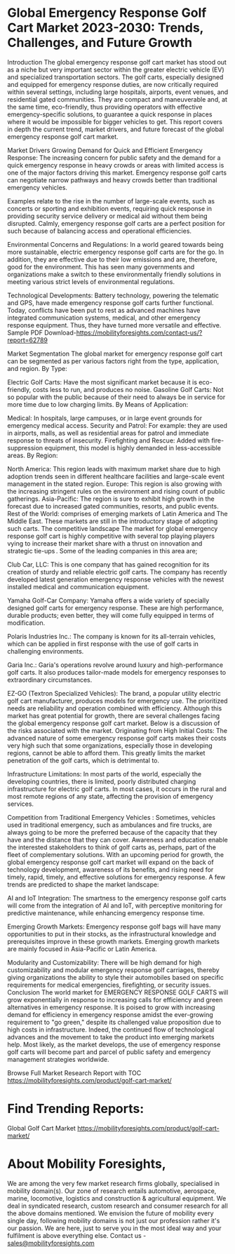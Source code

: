 # Global Emergency Response Golf Cart Market 2023-2030: Trends, Challenges, and Future Growth
Introduction
The global emergency response golf cart market has stood out as a niche but very important sector within the greater electric vehicle (EV) and specialized transportation sectors. The golf carts, especially designed and equipped for emergency response duties, are now critically required within several settings, including large hospitals, airports, event venues, and residential gated communities. They are compact and maneuverable and, at the same time, eco-friendly, thus providing operators with effective emergency-specific solutions, to guarantee a quick response in places where it would be impossible for bigger vehicles to get. This report covers in depth the current trend, market drivers, and future forecast of the global emergency response golf cart market.

Market Drivers
Growing Demand for Quick and Efficient Emergency Response: The increasing concern for public safety and the demand for a quick emergency response in heavy crowds or areas with limited access is one of the major factors driving this market. Emergency response golf carts can negotiate narrow pathways and heavy crowds better than traditional emergency vehicles.

Examples relate to the rise in the number of large-scale events, such as concerts or sporting and exhibition events, requiring quick response in providing security service delivery or medical aid without them being disrupted. Calmly, emergency response golf carts are a perfect position for such because of balancing access and operational efficiencies.

Environmental Concerns and Regulations: In a world geared towards being more sustainable, electric emergency response golf carts are for the go. In addition, they are effective due to their low emissions and are, therefore, good for the environment. This has seen many governments and organizations make a switch to these environmentally friendly solutions in meeting various strict levels of environmental regulations.

Technological Developments: Battery technology, powering the telematic and GPS, have made emergency response golf carts further functional. Today, conflicts have been put to rest as advanced machines have integrated communication systems, medical, and other emergency response equipment. Thus, they have turned more versatile and effective.
Sample PDF Download-https://mobilityforesights.com/contact-us/?report=62789


Market Segmentation
The global market for emergency response golf cart can be segmented as per various factors right from the type, application, and region.
By Type:

Electric Golf Carts: Have the most significant market because it is eco-friendly, costs less to run, and produces no noise.
Gasoline Golf Carts: Not so popular with the public because of their need to always be in service for more time due to low charging limits. By Means of Application:

Medical: In hospitals, large campuses, or in large event grounds for emergency medical access.
Security and Patrol: For example: they are used in airports, malls, as well as residential areas for patrol and immediate response to threats of insecurity.
Firefighting and Rescue: Added with fire-suppression equipment, this model is highly demanded in less-accessible areas. By Region:

North America: This region leads with maximum market share due to high adoption trends seen in different healthcare facilities and large-scale event management in the stated region.
Europe: This region is also growing with the increasing stringent rules on the environment and rising count of public gatherings.
Asia-Pacific: The region is sure to exhibit high growth in the forecast due to increased gated communities, resorts, and public events.
Rest of the World: comprises of emerging markets of Latin America and          The Middle East. These markets are still in the introductory stage of adopting such carts.
The competitive landscape
The market for global emergency response golf cart is highly competitive with several top playing players vying to increase their market share with a thrust on innovation and strategic tie-ups . Some of the leading companies in this area are;

Club Car, LLC: This is one company that has gained recognition for its creation of sturdy and reliable electric golf carts. The company has recently developed latest generation emergency response vehicles with the newest installed medical and communication equipment.

Yamaha Golf-Car Company: Yamaha offers a wide variety of specially designed golf carts for emergency response. These are high performance, durable products; even better, they will come fully equipped in terms of modification.

Polaris Industries Inc.: The company is known for its all-terrain vehicles, which can be applied in first response with the use of golf carts in challenging environments.

Garia Inc.: Garia's operations revolve around luxury and high-performance golf carts. It also produces tailor-made models for emergency responses to extraordinary circumstances.

EZ-GO (Textron Specialized Vehicles): The brand, a popular utility electric golf cart manufacturer, produces models for emergency use. The prioritized needs are reliability and operation combined with efficiency.
Although this market has great potential for growth, there are several challenges facing the global emergency response golf cart market. Below is a discussion of the risks associated with the market. Originating from High Initial Costs: The advanced nature of some emergency response golf carts makes their costs very high such that some organizations, especially those in developing regions, cannot be able to afford them. This greatly limits the market penetration of the golf carts, which is detrimental to. 

Infrastructure Limitations: In most parts of the world, especially the developing countries, there is limited, poorly distributed charging infrastructure for electric golf carts. In most cases, it occurs in the rural and most remote regions of any state, affecting the provision of emergency services.

Competition from Traditional Emergency Vehicles : Sometimes, vehicles used in traditional emergency, such as ambulances and fire trucks, are always going to be more the preferred because of the capacity that they have and the distance that they can cover. Awareness and education enable the interested stakeholders to think of golf carts as, perhaps, part of the fleet of complementary solutions.
With an upcoming period for growth, the global emergency response golf cart market will expand on the back of technology development, awareness of its benefits, and rising need for timely, rapid, timely, and effective solutions for emergency response. A few trends are predicted to shape the market landscape:

AI and IoT Integration: The smartness to the emergency response golf carts will come from the integration of AI and IoT, with perceptive monitoring for predictive maintenance, while enhancing emergency response time.

Emerging Growth Markets: Emergency response golf bags will have many opportunities to put in their stocks, as the infrastructural knowledge and prerequisites improve in these growth markets. Emerging growth markets are mainly focused in Asia-Pacific or Latin America.

Modularity and Customizability: There will be high demand for high customizability and modular emergency response golf carriages, thereby giving organizations the ability to style their automobiles based on specific requirements for medical emergencies, firefighting, or security issues.
Conclusion
The world market for EMERGENCY RESPONSE GOLF CARTS will grow exponentially in response to increasing calls for efficiency and green alternatives in emergency response. It is poised to grow with increasing demand for efficiency in emergency response amidst the ever-growing requirement to "go green," despite its challenged value proposition due to high costs in infrastructure. Indeed, the continued flow of technological advances and the movement to take the product into emerging markets help. Most likely, as the market develops, the use of emergency response golf carts will become part and parcel of public safety and emergency management strategies worldwide.

Browse Full Market Research Report with TOC
https://mobilityforesights.com/product/golf-cart-market/





# Find Trending Reports:
Global Golf Cart Market https://mobilityforesights.com/product/golf-cart-market/




# About Mobility Foresights,
We are among the very few market research firms globally, specialised in mobility domain(s). Our zone of research entails automotive, aerospace, marine, locomotive, logistics and construction & agricultural equipment. We deal in syndicated research, custom research and consumer research for all the above domains mentioned.
We envision the future of mobility every single day, following mobility domains is not just our profession rather it's our passion. We are here, just to serve you in the most ideal way and your fulfilment is above everything else. Contact us -  sales@mobilityforesights.com 






